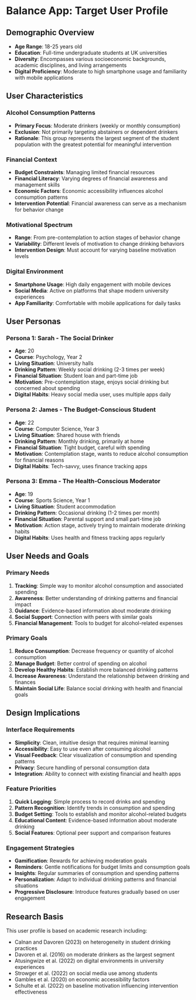 # Balance App: Target User Profile

## Demographic Overview
- **Age Range**: 18-25 years old
- **Education**: Full-time undergraduate students at UK universities
- **Diversity**: Encompasses various socioeconomic backgrounds, academic disciplines, and living arrangements
- **Digital Proficiency**: Moderate to high smartphone usage and familiarity with mobile applications

## User Characteristics

### Alcohol Consumption Patterns
- **Primary Focus**: Moderate drinkers (weekly or monthly consumption)
- **Exclusion**: Not primarily targeting abstainers or dependent drinkers
- **Rationale**: This group represents the largest segment of the student population with the greatest potential for meaningful intervention

### Financial Context
- **Budget Constraints**: Managing limited financial resources
- **Financial Literacy**: Varying degrees of financial awareness and management skills
- **Economic Factors**: Economic accessibility influences alcohol consumption patterns
- **Intervention Potential**: Financial awareness can serve as a mechanism for behavior change

### Motivational Spectrum
- **Range**: From pre-contemplation to action stages of behavior change
- **Variability**: Different levels of motivation to change drinking behaviors
- **Intervention Design**: Must account for varying baseline motivation levels

### Digital Environment
- **Smartphone Usage**: High daily engagement with mobile devices
- **Social Media**: Active on platforms that shape modern university experiences
- **App Familiarity**: Comfortable with mobile applications for daily tasks

## User Personas

### Persona 1: Sarah - The Social Drinker
- **Age**: 20
- **Course**: Psychology, Year 2
- **Living Situation**: University halls
- **Drinking Pattern**: Weekly social drinking (2-3 times per week)
- **Financial Situation**: Student loan and part-time job
- **Motivation**: Pre-contemplation stage, enjoys social drinking but concerned about spending
- **Digital Habits**: Heavy social media user, uses multiple apps daily

### Persona 2: James - The Budget-Conscious Student
- **Age**: 22
- **Course**: Computer Science, Year 3
- **Living Situation**: Shared house with friends
- **Drinking Pattern**: Monthly drinking, primarily at home
- **Financial Situation**: Tight budget, careful with spending
- **Motivation**: Contemplation stage, wants to reduce alcohol consumption for financial reasons
- **Digital Habits**: Tech-savvy, uses finance tracking apps

### Persona 3: Emma - The Health-Conscious Moderator
- **Age**: 19
- **Course**: Sports Science, Year 1
- **Living Situation**: Student accommodation
- **Drinking Pattern**: Occasional drinking (1-2 times per month)
- **Financial Situation**: Parental support and small part-time job
- **Motivation**: Action stage, actively trying to maintain moderate drinking habits
- **Digital Habits**: Uses health and fitness tracking apps regularly

## User Needs and Goals

### Primary Needs
1. **Tracking**: Simple way to monitor alcohol consumption and associated spending
2. **Awareness**: Better understanding of drinking patterns and financial impact
3. **Guidance**: Evidence-based information about moderate drinking
4. **Social Support**: Connection with peers with similar goals
5. **Financial Management**: Tools to budget for alcohol-related expenses

### Primary Goals
1. **Reduce Consumption**: Decrease frequency or quantity of alcohol consumption
2. **Manage Budget**: Better control of spending on alcohol
3. **Develop Healthy Habits**: Establish more balanced drinking patterns
4. **Increase Awareness**: Understand the relationship between drinking and finances
5. **Maintain Social Life**: Balance social drinking with health and financial goals

## Design Implications

### Interface Requirements
- **Simplicity**: Clean, intuitive design that requires minimal learning
- **Accessibility**: Easy to use even after consuming alcohol
- **Visual Feedback**: Clear visualization of consumption and spending patterns
- **Privacy**: Secure handling of personal consumption data
- **Integration**: Ability to connect with existing financial and health apps

### Feature Priorities
1. **Quick Logging**: Simple process to record drinks and spending
2. **Pattern Recognition**: Identify trends in consumption and spending
3. **Budget Setting**: Tools to establish and monitor alcohol-related budgets
4. **Educational Content**: Evidence-based information about moderate drinking
5. **Social Features**: Optional peer support and comparison features

### Engagement Strategies
- **Gamification**: Rewards for achieving moderation goals
- **Reminders**: Gentle notifications for budget limits and consumption goals
- **Insights**: Regular summaries of consumption and spending patterns
- **Personalization**: Adapt to individual drinking patterns and financial situations
- **Progressive Disclosure**: Introduce features gradually based on user engagement

## Research Basis
This user profile is based on academic research including:
- Calnan and Davoren (2023) on heterogeneity in student drinking practices
- Davoren et al. (2016) on moderate drinkers as the largest segment
- Atusingwize et al. (2022) on digital environments in university experiences
- Strowger et al. (2022) on social media use among students
- Gambles et al. (2020) on economic accessibility factors
- Schulte et al. (2022) on baseline motivation influencing intervention effectiveness 